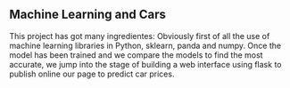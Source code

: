 ## Machine Learning and Cars

This project has got many ingredientes: Obviously first of all the use of machine learning libraries in Python, sklearn, panda and numpy.
Once the model has been trained and we compare the models to find the most accurate, we jump into the stage of building a web interface using flask to publish online our page to predict car prices.
